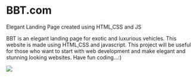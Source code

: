 # BBT.com
Elegant Landing Page created using HTML,CSS and JS

BBT is an elegant landing page for exotic and luxurious vehicles.
This website is made using HTML,CSS and javascript.
This project will be useful for those who want to start with web development and make elegant and stunning looking websites.
Have fun coding...:) 

![](Images/bbt1.png)









